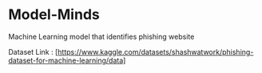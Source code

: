 # Model-Minds
Machine Learning model that identifies phishing website

Dataset Link : [https://www.kaggle.com/datasets/shashwatwork/phishing-dataset-for-machine-learning/data]
